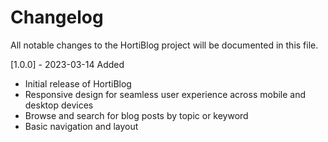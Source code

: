 # Changelog

All notable changes to the HortiBlog project will be documented in this file.
<!-- 
[Unreleased]
Added
...
Changed
...
Fixed
... -->

[1.0.0] - 2023-03-14
Added
- Initial release of HortiBlog
- Responsive design for seamless user experience across mobile and desktop devices
- Browse and search for blog posts by topic or keyword
- Basic navigation and layout